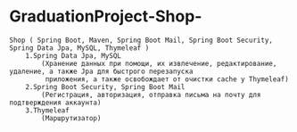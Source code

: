 # GraduationProject-Shop-
	Shop ( Spring Boot, Maven, Spring Boot Mail, Spring Boot Security, Spring Data Jpa, MySQL, Thymeleaf )
		1.Spring Data Jpa, MySQL
			(Хранение данных при помощи, их извлечение, редактирование, удаление, а также Jpa для быстрого перезапуска 
			 приложения, а также освобождает от очистки cache у Thymeleaf)
		2.Spring Boot Security, Spring Boot Mail
			(Регистрация, авторизация, отправка письма на почту для подтверждения аккаунта)
		3.Thymeleaf
			(Маршрутизатор)
